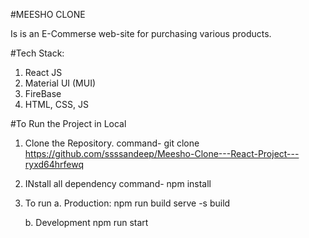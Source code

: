 #MEESHO CLONE

Is is an E-Commerse web-site for purchasing various products.

#Tech Stack:
1. React JS
2. Material UI (MUI)
3. FireBase
3. HTML, CSS, JS

#To Run the Project in Local

1. Clone the Repository.
command-  git clone https://github.com/ssssandeep/Meesho-Clone---React-Project---ryxd64hrfewq

2.  INstall all dependency
command- npm install

3. To run 
    a. Production: 
        npm run build
        serve -s build

    b. Development
        npm run start



